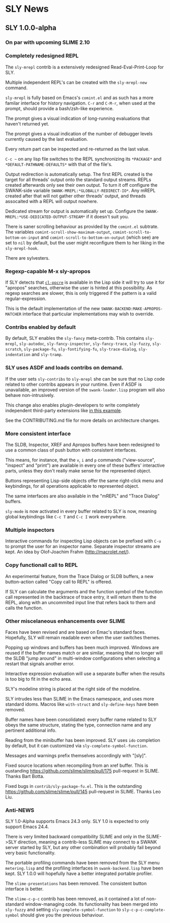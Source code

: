 SLY News
========

SLY 1.0.0-alpha
---------------

### On par with upcoming SLIME 2.10

### Completely redesigned REPL

The `sly-mrepl` contrib is a extensively redesigned
Read-Eval-Print-Loop for SLY.

Multiple independent REPL's can be created with the `sly-mrepl-new`
command.

`sly-mrepl` is fully based on Emacs's `comint.el` and as such has a
more familar interface for history navigation. `C-r` and `C-M-r`, when
used at the prompt, should provide a bash/zsh-like experience.

The prompt gives a visual indication of long-running evaluations that
haven't returned yet.

The prompt gives a visual indication of the number of debugger levels
currently caused by the last evaluation.

Every return part can be inspected and re-returned as the last value.

`C-c ~` on any lisp file switches to the REPL synchronizing its
`*PACKAGE*` and `*DEFAULT-PATHNAME-DEFAULTS*` with that of the file's.

Output redirection is automatically setup. The first REPL created is
the target for all threads' output onto the standard output
streams. REPLs created afterwards only see their own output. To turn
it off configure the SWANK-side variable
`SWANK-MREPL:*GLOBALLY-REDIRECT-IO*`. Any mREPL created after that
will not gather other threads' output, and threads assocaited with a
REPL will output nowhere.

Dedicated stream for output is automatically set up. Configure the
`SWANK-MREPL:*USE-DEDICATED-OUTPUT-STREAM*` if it doesn't suit you.

There is saner scrolling behaviour as provided by the `comint.el`
subtrate. The variables `comint-scroll-show-maximum-output`,
`comint-scroll-to-bottom-on-input` and
`comint-scroll-to-bottom-on-output` (which see) are set to `nil` by
default, but the user might reconfigure them to her liking in the
`sly-mrepl-hook`.

There are sylvesters.

### Regexp-capable M-x sly-apropos

If SLY detects that [`cl-ppcre`](http://weitz.de/cl-ppcre/) is
available in the Lisp side it will try to use it for "apropos"
searches, otherwise the user is hinted at this possibility. As regexp
searches are slower, this is only triggered if the pattern is a valid
regular-expression.

This is the default implementation of the new
`SWANK-BACKEND:MAKE-APROPOS-MATCHER` interface that particular
implementations may wish to override.

### Contribs enabled by default

By default, SLY enables the `sly-fancy` meta-contrib. This contains
`sly-mrepl`, `sly-autodoc`, `sly-fancy-inspector`, `sly-fancy-trace`,
`sly-fuzzy`, `sly-scratch`, `sly-package-fu`, `sly-fontifying-fu`,
`sly-trace-dialog`, `sly-indentation` and `sly-tramp`.

### SLY uses ASDF and loads contribs on demand.

If the user sets `sly-contribs` to `sly-mrepl` she can be sure that no
Lisp code related to other contribs appears in your runtime. Even if
ASDF is unavailable, an improved version of the `swank-loader.lisp`
program will also behave non-intrusively.

This change also enables plugin-developers to write completely
independent third-party extensions like
[in this example](http://github.com/capitaomorte/sly-hello-world).

See the CONTRIBUTING.md file for more details on architecture changes.

### More consistent interface

The SLDB, Inspector, XREF and Apropos buffers have been
redesigned to use a common class of push button with consistent
interfaces.

This means, for instance, that the `v`, `i` and `p` commands
("view-source", "inspect" and "print") are available in every one of
these buffers' interactive parts, unless they don't really make sense
for the represented object.

Buttons representing Lisp-side objects offer the same right-click menu
and keybindings, for all operations applicable to represented object.

The same interfaces are also available in the "mREPL" and "Trace
Dialog" buffers.

`sly-mode` is now activated in every buffer related to SLY is now,
meaning global keybindings like `C-c T` and `C-c I` work everywhere.

### Multiple inspectors

Interactive commands for inspecting Lisp objects can be prefixed with
`C-u` to prompt the user for an inspector name. Separate inspector
streams are kept. An idea by Olof-Joachim Frahm
(http://macrolet.net/).

### Copy functionall call to REPL

An experimental feature, from the Trace Dialog or SLDB buffers, a new
button-action called "Copy call to REPL" is offered.

If SLY can calculate the arguments and the function symbol of the
function call represented in the backtrace of trace entry, it will
return them to the REPL, along with an uncommited input line that
refers back to them and calls the function.

### Other miscelaneous enhancements over SLIME

Faces have been revised and are based on Emac's standard
faces. Hopefully, SLY will remain readable even when the user
switches themes.

Popping up windows and buffers has been much improved. Windows are
reused if the buffer names match or are similar, meaning that no
longer will the SLDB "jump around" in multi-window configurations when
selecting a restart that signals another error.

Interactive expression evaluation will use a separate buffer when the
results is too big to fit in the echo area.

SLY's modeline string is placed at the right side of the modeline.

SLY intrudes less than SLIME in the Emacs namespace, and uses more
standard idoms. Macros like `with-struct` and `sly-define-keys` have
been removed.

Buffer names have been consolidated: every buffer name related to SLY
obeys the same structure, stating the type, connection name and any
pertinent additional info.

Reading from the minibuffer has been improved. SLY uses `ido`
completion by default, but it can customized via
`sly-complete-symbol-function`.

Messages and warnings prefix themselves accordingly with "[sly]".

Fixed source locations when recompiling from an xref buffer.  This is
oustanding https://github.com/slime/slime/pull/175 pull-request in
SLIME. Thanks Bart Botta.

Fixed bugs in `contrib/sly-package-fu.el`. This is the outstanding
https://github.com/slime/slime/pull/145 pull-request in SLIME. Thanks
Leo Liu.



### Anti-NEWS

SLY 1.0-Alpha supports Emacs 24.3 only. SLY 1.0 is expected to only
support Emacs 24.4.

There is very limited backward compatibility SLIME and only in the
SLIME->SLY direction, meaning a contrib-less SLIME may connect to a
SWANK server started by SLY, but any other combination will probably
fail beyond very basic functionality.

The portable profiling commands have been removed from the SLY menu
`metering.lisp` and the profiling interfaces in `swank-backend.lisp`
have been kept. SLY 1.0.0 will hopefully have a better integrated
portable profiler.

The `slime-presentations` has been removed. The consistent button
interface is better.

The `slime-c-p-c` contrib has been removed, as it contained a lot of
non-standard window-managing code. Its functionality has been merged
into `sly-fuzzy` and setting `sly-complete-symbol-function` to
`sly-c-p-c-complete-symbol` should give you the previous behaviour.









